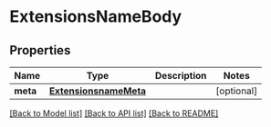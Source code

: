 # ExtensionsNameBody

## Properties
Name | Type | Description | Notes
------------ | ------------- | ------------- | -------------
**meta** | [**ExtensionsnameMeta**](ExtensionsnameMeta.md) |  | [optional] 

[[Back to Model list]](../README.md#documentation-for-models) [[Back to API list]](../README.md#documentation-for-api-endpoints) [[Back to README]](../README.md)

